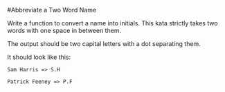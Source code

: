 #Abbreviate a Two Word Name

Write a function to convert a name into initials. This kata strictly takes two words with one space in between them.

The output should be two capital letters with a dot separating them.

It should look like this:

```Sam Harris => S.H```

```Patrick Feeney => P.F```